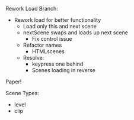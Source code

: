 Rework Load Branch:
- Rework load for better functionality
  + Load only this and next scene
  + nextScene swaps and loads up next scene
    - Fix control issue
  + Refactor names
    - HTMLscenes
  + Resolve:
    - keypress one behind
    - Scenes loading in reverse

Paper!

Scene Types:
- level
- clip
